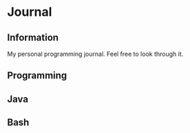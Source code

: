 # Journal
## Information ## 
My personal programming journal. Feel free to look through it. 

## Programming ##
## Java ## 
## Bash ##
